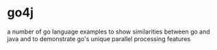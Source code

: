# go4j
a number of go language examples to show similarities between go and java and to demonstrate go's unique parallel processing features

